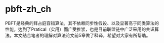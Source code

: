 # pbft-zh_ch
PBFT是经典的拜占庭容错算法，其不依赖同步性假设、以及显著高于同类算法的性能，达到了Pratical（实用）而广受推崇，也是目前联盟链中广泛采用的共识算法。本文结合笔者的理解对算法论文前5章做了释译，希望对大家有所帮助。
